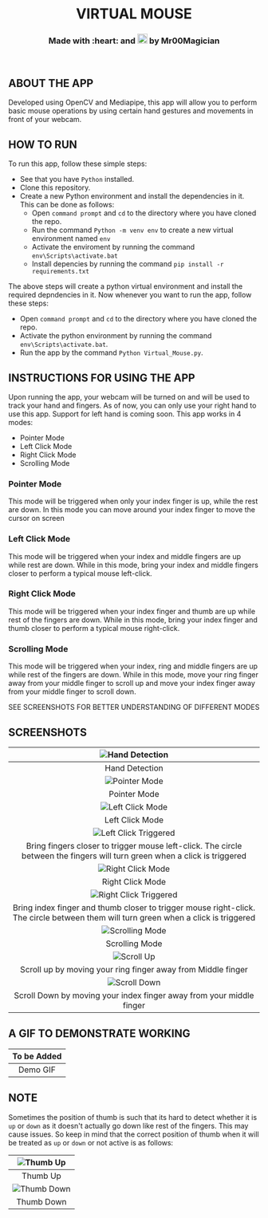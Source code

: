 <h1 align = "center">VIRTUAL MOUSE</h1>
<h3 align = "center">Made with :heart: and <img title = "Python" src = "https://user-images.githubusercontent.com/92143521/166102826-59081947-8e61-4e41-87d6-58ef893f0187.svg" height = "20px"> by Mr00Magician
</h3>
<br>
  
## ABOUT THE APP
Developed using OpenCV and Mediapipe, this app will allow you to perform basic mouse operations by using certain hand gestures and movements in front of your webcam. 

## HOW TO RUN
To run this app, follow these simple steps:
- See that you have `Python` installed.
- Clone this repository.
- Create a new Python environment and install the dependencies in it. This can be done as follows:
  - Open `command prompt` and `cd` to the directory where you have cloned the repo.
  - Run the command `Python -m venv env` to create a new virtual environment named `env`
  - Activate the enviroment by running the command `env\Scripts\activate.bat`
  - Install depencies by running the command `pip install -r requirements.txt` <br> 

The above steps will create a python virtual environment and install the required depndencies in it. Now whenever you want to run the app, follow these steps:
- Open `command prompt` and `cd` to the directory where you have cloned the repo.
- Activate the python environment by running the command `env\Scripts\activate.bat`.
- Run the app by the command `Python Virtual_Mouse.py`.

## INSTRUCTIONS FOR USING THE APP
Upon running the app, your webcam will be turned on and will be used to track your hand and fingers. As of now, you can only use your right hand to use this app. Support for left hand is coming soon.
This app works in 4 modes:
- Pointer Mode
- Left Click Mode
- Right Click Mode
- Scrolling Mode

### Pointer Mode
This mode will be triggered when only your index finger is up, while the rest are down. In this mode you can move around your index finger to move the cursor on screen

### Left Click Mode
This mode will be triggered when your index and middle fingers are up while rest are down. While in this mode, bring your index and middle fingers closer to perform a typical mouse left-click.

### Right Click Mode
This mode will be triggered when your index finger and thumb are up while rest of the fingers are down. While in this mode, bring your index finger and thumb closer to perform a typical mouse right-click.

### Scrolling Mode
This mode will be triggered when your index, ring and middle fingers are up while rest of the fingers are down. While in this mode, move your ring finger away from your middle finger to scroll up and move your index finger away from your middle finger to scroll down.

SEE SCREENSHOTS FOR BETTER UNDERSTANDING OF DIFFERENT MODES

## SCREENSHOTS

|![Hand Detection](https://user-images.githubusercontent.com/92143521/189514478-a3d81356-e26b-4f6f-a39a-76743030fb60.png)|
|:--:|
|Hand Detection|
|![Pointer Mode](https://user-images.githubusercontent.com/92143521/189514543-4cf30248-185d-4de3-a81e-0de066068679.png)|
|Pointer Mode|
|![Left Click Mode](https://user-images.githubusercontent.com/92143521/189514619-944268b0-aff3-4000-a09a-e45967a50dc5.png)|
|Left Click Mode|
|![Left Click Triggered](https://user-images.githubusercontent.com/92143521/189514701-54cd7cd4-1bd1-4cb9-9bfc-5a6df165e7f8.png)|
|Bring fingers closer to trigger mouse left-click. The circle between the fingers will turn green when a click is triggered|
|![Right Click Mode](https://user-images.githubusercontent.com/92143521/189514735-cf795679-b1c8-440f-89bf-bd721e8b85da.png)|
|Right Click Mode|
|![Right Click Triggered](https://user-images.githubusercontent.com/92143521/189514749-fea7170b-43b7-47e9-b4d9-5d51355f446b.png)|
|Bring index finger and thumb closer to trigger mouse right-click. The circle between them will turn green when a click is triggered|
|![Scrolling Mode](https://user-images.githubusercontent.com/92143521/189514796-d35650f8-4c09-4f51-841d-014825c311e2.png)|
|Scrolling Mode|
|![Scroll Up](https://user-images.githubusercontent.com/92143521/189514824-4da7de44-4407-4667-b680-3037d14a8a11.png)|
|Scroll up by moving your ring finger away from Middle finger|
|![Scroll Down](https://user-images.githubusercontent.com/92143521/189514879-4f01d021-bf01-4089-a128-3fc14282d3d3.png)|
|Scroll Down by moving your index finger away from your middle finger|

## A GIF TO DEMONSTRATE WORKING
|To be Added|
|:--:|
|Demo GIF|

## NOTE
Sometimes the position of thumb is such that its hard to detect whether it is `up` or `down` as it doesn't actually go down like rest of the fingers. This may cause issues. So keep in mind that the correct position of thumb when it will be treated as `up` or `down` or not active is as follows:

|![Thumb Up](https://user-images.githubusercontent.com/92143521/189515361-6e7651aa-e83b-4731-8326-a3ad4021c1c5.png)|
|:--:|
|Thumb Up|
|![Thumb Down](https://user-images.githubusercontent.com/92143521/189515383-f6276c7f-5cb7-4c29-8c2b-0d6a8c3f1657.png)|
|Thumb Down|
